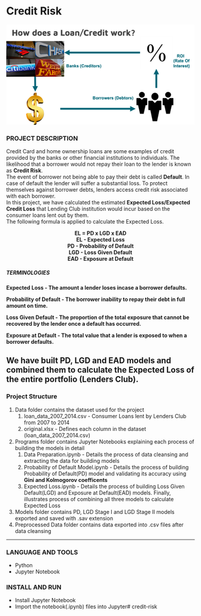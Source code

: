 # Credit Risk
<img alt="insecure" src="https://github.com/V-Abhishek/credit-risk/blob/main/images/Loan.png" />

### PROJECT DESCRIPTION
Credit Card and home ownership loans are some examples of credit provided by the banks or other financial institutions to individuals. The likelihood that a borrower would not repay their loan to the lender is known as **Credit Risk**.<br /> The event of borrower not being able to pay their debt is called **Default**. In case of default the lender will suffer a substantial loss. To protect themselves against borrower debts, lenders access credit risk associated with each borrower.
<br />In this project, we have calculated the estimated **Expected Loss/Expected Credit Loss** that Lending Club institution would incur based on the consumer loans lent out by them. <br /> The following formula is applied to calculate the Expected Loss.<br />
<p align="center">
<strong>EL = PD x LGD x EAD</strong><br />
<strong>EL - Expected Loss</strong><br />
<strong>PD - Probability of Default</strong><br />
<strong>LGD - Loss Given Default</strong><br />
<strong>EAD - Exposure at Default</strong>
</p> 

##### TERMINOLOGIES

**Expected Loss - The amount a lender loses incase a borrower defaults.**<br />

**Probability of Default - The borrower inability to repay their debt in full amount on time.**<br />

**Loss Given Default - The proportion of the total exposure that cannot be recovered by the lender once a default has occurred.**<br />

**Exposure at Default - The total value that a lender is exposed to when a borrower defaults.**<br />

We have built PD, LGD and EAD models and combined them to calculate the Expected Loss of the entire portfolio (Lenders Club).
---

### Project Structure

1. Data folder contains the dataset used for the project
	1. loan_data_2007_2014.csv - Consumer Loans lent by Lenders Club from 2007 to 2014
	2. original.xlsx - Defines each column in the dataset (loan_data_2007_2014.csv)
2. Programs folder contains Jupyter Notebooks explaining each process of building the models in detail
	1. Data Preparation.ipynb - Details the process of data cleansing and extracting the data for building models	
	2. Probability of Default Model.ipynb - Details the process of building Probability of Default(PD) model and validating its accuracy using **Gini and Kolmogorov coefficents**
	3. Expected Loss.ipynb - Details the process of building Loss Given Default(LGD) and Exposure at Default(EAD) models. Finally, illustrates process of combining all three models to calculate Expected Loss
3. Models folder contains PD, LGD Stage I and LGD Stage II models exported and saved with .sav extension
4. Preprocessed Data folder contains data exported into .csv files after data cleansing 	

---

### LANGUAGE AND TOOLS

- Python
- Jupyter Notebook

### INSTALL AND RUN

- Install Jupyter Notebook
- Import the notebook(.ipynb) files into Jupyter# credit-risk